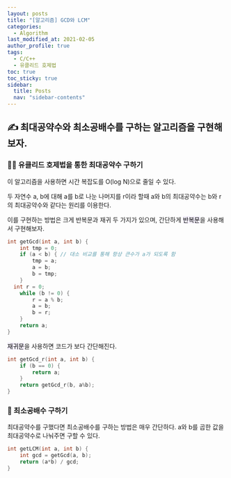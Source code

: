 ```yaml
---
layout: posts
title: "[알고리즘] GCD와 LCM"
categories:
  - Algorithm
last_modified_at: 2021-02-05
author_profile: true
tags:
  - C/C++
  - 유클리드 호제법
toc: true
toc_sticky: true
sidebar:
  title: Posts
  nav: "sidebar-contents"
---
```



## ✍ 최대공약수와 최소공배수를 구하는 알고리즘을 구현해보자.

### ‍🙋‍♂️ 유클리드 호제법을 통한 최대공약수 구하기
이 알고리즘을 사용하면 시간 복잡도를 O(log N)으로 줄일 수 있다.

두 자연수 a, b에 대해 a를 b로 나눈 나머지를 r이라 할때 a와 b의 최대공약수는 b와 r의 최대공약수와 같다는 원리를 이용한다.

이를 구현하는 방법은 크게 반복문과 재귀 두 가지가 있으며, 간단하게 <mark style='background-color: #f5f0ff'>반복문</mark>을 사용해서 구현해보자.

```c++
int getGcd(int a, int b) {
	int tmp = 0;
	if (a < b) { // 대소 비교를 통해 항상 큰수가 a가 되도록 함
		tmp = a;
		a = b;
		b = tmp;
	}
  int r = 0;
	while (b != 0) {
		r = a % b;
		a = b;
		b = r;
	}
	return a;
}
```

<mark style='background-color: #f5f0ff'>재귀문</mark>을 사용하면 코드가 보다 간단해진다.

```c++
int getGcd_r(int a, int b) {
	if (b == 0) {
		return a;
	}
	return getGcd_r(b, a%b);
}
```


### ‍🙋 최소공배수 구하기
최대공약수를 구했다면 최소공배수를 구하는 방법은 매우 간단하다.
a와 b를 곱한 값을 최대공약수로 나눠주면 구할 수 있다.

```c++
int getLCM(int a, int b) {
	int gcd = getGcd(a, b);
	return (a*b) / gcd;
}
```
